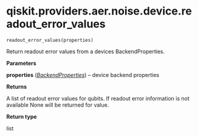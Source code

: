 <span id="qiskit-providers-aer-noise-device-readout-error-values" />

# qiskit.providers.aer.noise.device.readout\_error\_values

<span id="undefined" />

`readout_error_values(properties)`

Return readout error values from a devices BackendProperties.

**Parameters**

**properties** ([*BackendProperties*](qiskit.providers.models.BackendProperties#qiskit.providers.models.BackendProperties "qiskit.providers.models.BackendProperties")) – device backend properties

**Returns**

A list of readout error values for qubits. If readout error information is not available None will be returned for value.

**Return type**

list
